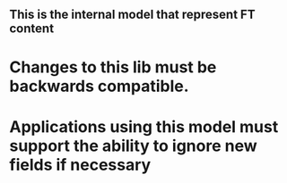 ## This is the internal model that represent FT content

# Changes to this lib must be backwards compatible.

# Applications using this model must support the ability to ignore new fields if necessary